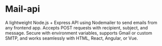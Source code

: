 # Mail-api
A lightweight Node.js + Express API using Nodemailer to send emails from any frontend app. Accepts POST requests with recipient, subject, and message. Secure with environment variables, supports Gmail or custom SMTP, and works seamlessly with HTML, React, Angular, or Vue.

